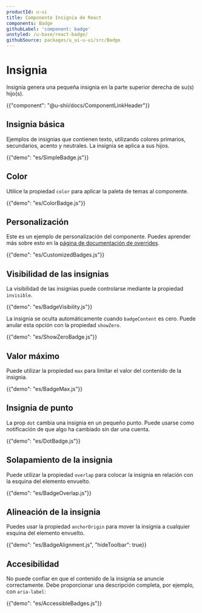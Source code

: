 ```yaml
---
productId: u-ui
title: Componente Insignia de React
components: Badge
githubLabel: 'component: badge'
unstyled: /u-base/react-badge/
githubSource: packages/u_ui-u-ui/src/Badge
---
```


# Insignia

<p class="description">Insignia genera una pequeña insignia en la parte superior derecha de su(s) hijo(s).</p>

{{"component": "@u-shii/docs/ComponentLinkHeader"}}

## Insignia básica

Ejemplos de insignias que contienen texto, utilizando colores primarios, secundarios, acento y neutrales. La insignia se aplica a sus hijos.

{{"demo": "es/SimpleBadge.js"}}

## Color

Utilice la propiedad `color` para aplicar la paleta de temas al componente.

{{"demo": "es/ColorBadge.js"}}

## Personalización

Este es un ejemplo de personalización del componente.
Puedes aprender más sobre esto en la [página de documentación de overrides](/u-ui/customization/how-to-customize/).

{{"demo": "es/CustomizedBadges.js"}}

## Visibilidad de las insignias

La visibilidad de las insignias puede controlarse mediante la propiedad `invisible`.

{{"demo": "es/BadgeVisibility.js"}}

La insignia se oculta automáticamente cuando `badgeContent` es cero. Puede anular esta opción con la propiedad `showZero`.

{{"demo": "es/ShowZeroBadge.js"}}

## Valor máximo

Puede utilizar la propiedad `max` para limitar el valor del contenido de la insignia.

{{"demo": "es/BadgeMax.js"}}

## Insignia de punto

La prop `dot` cambia una insignia en un pequeño punto. Puede usarse como notificación de que algo ha cambiado sin dar una cuenta.

{{"demo": "es/DotBadge.js"}}

## Solapamiento de la insignia

Puede utilizar la propiedad `overlap` para colocar la insignia en relación con la esquina del elemento envuelto.

{{"demo": "es/BadgeOverlap.js"}}

## Alineación de la insignia

Puedes usar la propiedad `anchorOrigin` para mover la insignia a cualquier esquina del elemento envuelto.

{{"demo": "es/BadgeAlignment.js", "hideToolbar": true}}

## Accesibilidad

No puede confiar en que el contenido de la insignia se anuncie correctamente.
Debe proporcionar una descripción completa, por ejemplo, con `aria-label`:

{{"demo": "es/AccessibleBadges.js"}}